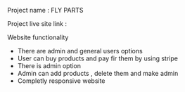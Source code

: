 Project name : FLY PARTS

Project live site link :  

Website functionality


* There are admin and general users options
* User can buy products and  pay fir them by using stripe 
* There is admin option
* Admin can add products , delete them and make admin
* Completly responsive website



